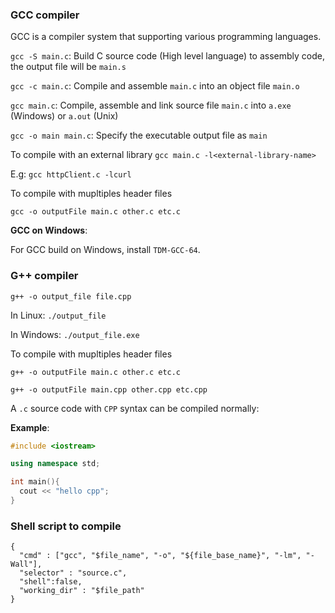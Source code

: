 ### GCC compiler

GCC is a compiler system that supporting various programming languages.

``gcc -S main.c``: Build C source code (High level language) to assembly code, the output file will be ``main.s``

``gcc -c main.c``: Compile and assemble ``main.c`` into an object file ``main.o``

``gcc main.c``: Compile, assemble and link source file ``main.c`` into ``a.exe`` (Windows) or ``a.out`` (Unix)

``gcc -o main main.c``: Specify the executable output file as ``main``

To compile with an external library ``gcc main.c -l<external-library-name>``

E.g: ``gcc httpClient.c -lcurl``

To compile with mupltiples header files

``gcc -o outputFile main.c other.c etc.c``

**GCC on Windows**:

For GCC build on Windows, install ``TDM-GCC-64``.

### G++ compiler

```shell
g++ -o output_file file.cpp
```

In Linux: ``./output_file``

In Windows: ``./output_file.exe``

To compile with mupltiples header files

``g++ -o outputFile main.c other.c etc.c``

``g++ -o outputFile main.cpp other.cpp etc.cpp``

A ``.c`` source code with ``CPP`` syntax can be compiled normally:

**Example**:

```cpp
#include <iostream>

using namespace std;

int main(){
  cout << "hello cpp";
}
```

### Shell script to compile

```shell
{
  "cmd" : ["gcc", "$file_name", "-o", "${file_base_name}", "-lm", "-Wall"],
  "selector" : "source.c",
  "shell":false,
  "working_dir" : "$file_path"
}
```